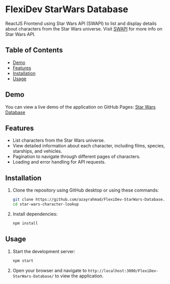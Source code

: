 # FlexiDev StarWars Database

ReactJS Frontend using Star Wars API (SWAPI) to list and display details about characters from the Star Wars universe. Visit [SWAPI](https://swapi.dev/) for more info on Star Wars API.

## Table of Contents

- [Demo](#demo)
- [Features](#features)
- [Installation](#installation)
- [Usage](#usage)

## Demo

You can view a live demo of the application on GitHub Pages: [Star Wars Database](https://azayrahmad.github.io/FlexiDev-StarWars-Database/)

## Features

- List characters from the Star Wars universe.
- View detailed information about each character, including films, species, starships, and vehicles.
- Pagination to navigate through different pages of characters.
- Loading and error handling for API requests.

## Installation

1. Clone the repository using GitHub desktop or using these commands:

   ```bash
   git clone https://github.com/azayrahmad/FlexiDev-StarWars-Database.git
   cd star-wars-character-lookup
   ```

2. Install dependencies:

   ```bash
   npm install
   ```

## Usage

1. Start the development server:

   ```bash
   npm start
   ```

2. Open your browser and navigate to `http://localhost:3000/FlexiDev-StarWars-Database/` to view the application.
